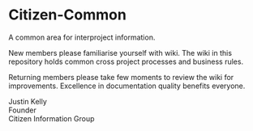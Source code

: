 # Citizen-Common
A common area for interproject information.

New members please familiarise yourself with wiki. The wiki in this repository holds common cross project processes and business rules.

Returning members please take few moments to review the wiki for improvements. Excellence in documentation quality benefits everyone. 

Justin Kelly\
  Founder\
  Citizen Information Group
 